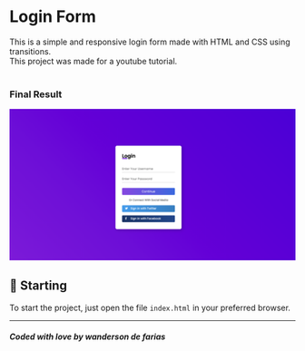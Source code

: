 # Login Form

This is a simple and responsive login form made with HTML and CSS using transitions.<br />
This project was made for a youtube tutorial.<br /><br/>

### Final Result
<img src="assets/final.png" alt="Web Version"/>

## 🚀 Starting

To start the project, just open the file `index.html` in your preferred browser.

---
##### Coded with love by wanderson de farias 
